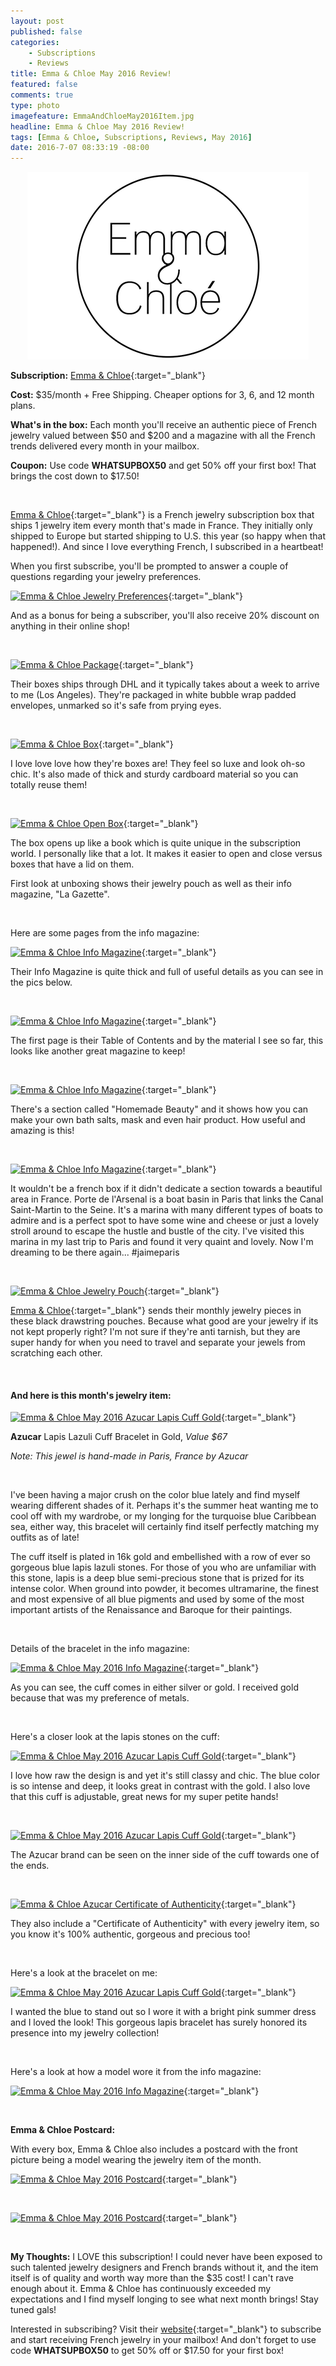 ```yaml
---
layout: post
published: false
categories: 
    - Subscriptions
    - Reviews
title: Emma & Chloe May 2016 Review!
featured: false
comments: true
type: photo
imagefeature: EmmaAndChloeMay2016Item.jpg
headline: Emma & Chloe May 2016 Review!
tags: [Emma & Chloe, Subscriptions, Reviews, May 2016]
date: 2016-7-07 08:33:19 -08:00
---
```


<center><a href="http://www.emma-chloe.com/us/" target="_blank">
<img src="/images/Emma-Chloe-Logo.png" border="0" style="border:none;max-width:100%;" alt="Emma & Chloe Logo" />
</a></center>

**Subscription:** [Emma & Chloe](http://www.emma-chloe.com/us/){:target="_blank"}

**Cost:** $35/month + Free Shipping. Cheaper options for 3, 6, and 12 month plans.

**What's in the box:** Each month you'll receive an authentic piece of French jewelry valued between $50 and $200 and a magazine with all the French trends delivered every month in your mailbox.

**Coupon:** Use code **WHATSUPBOX50** and get 50% off your first box! That brings the cost down to $17.50!

<br>

[Emma & Chloe](http://www.emma-chloe.com/us/){:target="_blank"} is a French jewelry subscription box that ships 1 jewelry item every month that's made in France. They initially only shipped to Europe but started shipping to U.S. this year (so happy when that happened!). And since I love everything French, I subscribed in a heartbeat!

When you first subscribe, you'll be prompted to answer a couple of questions regarding your jewelry preferences.

[![Emma & Chloe Jewelry Preferences](http://whatsupmailbox.com/images/Emma-Chloe-Jewelry-Preferences.png)](http://www.emma-chloe.com/us/){:target="_blank"}

And as a bonus for being a subscriber, you'll also receive 20% discount on anything in their online shop!

<br>

[![Emma & Chloe Package](http://whatsupmailbox.com/images/Emma-Chloe-May-2016-Package.jpg)](http://www.emma-chloe.com/us/){:target="_blank"}

Their boxes ships through DHL and it typically takes about a week to arrive to me (Los Angeles). They're packaged in white bubble wrap padded envelopes, unmarked so it's safe from prying eyes.

<br>

[![Emma & Chloe Box](http://whatsupmailbox.com/images/Emma-Chloe-May-2016-Box.jpg)](http://www.emma-chloe.com/us/){:target="_blank"}

I love love love how they're boxes are! They feel so luxe and look oh-so chic. It's also made of thick and sturdy cardboard material so you can totally reuse them!

<br>

[![Emma & Chloe Open Box](http://whatsupmailbox.com/images/Emma-Chloe-May-2016-Open-Box.jpg)](http://www.emma-chloe.com/us/){:target="_blank"}
 
The box opens up like a book which is quite unique in the subscription world. I personally like that a lot. It makes it easier to open and close versus boxes that have a lid on them.

First look at unboxing shows their jewelry pouch as well as their info magazine, "La Gazette".

<br>

Here are some pages from the info magazine:

[![Emma & Chloe Info Magazine](http://whatsupmailbox.com/images/Emma-Chloe-May-2016-Info-Magazine.jpg)](http://www.emma-chloe.com/us/){:target="_blank"}

Their Info Magazine is quite thick and full of useful details as you can see in the pics below.

<br>

[![Emma & Chloe Info Magazine](http://whatsupmailbox.com/images/Emma-Chloe-May-2016-Info-Magazine-02.jpg)](http://www.emma-chloe.com/us/){:target="_blank"}

The first page is their Table of Contents and by the material I see so far, this looks like another great magazine to keep!

<br>

[![Emma & Chloe Info Magazine](http://whatsupmailbox.com/images/Emma-Chloe-May-2016-Info-Magazine-05.jpg)](http://www.emma-chloe.com/us/){:target="_blank"}

There's a section called "Homemade Beauty" and it shows how you can make your own bath salts, mask and even hair product. How useful and amazing is this!

<br>

[![Emma & Chloe Info Magazine](http://whatsupmailbox.com/images/Emma-Chloe-May-2016-Info-Magazine-06.jpg)](http://www.emma-chloe.com/us/){:target="_blank"}

It wouldn't be a french box if it didn't dedicate a section towards a beautiful area in France. Porte de l'Arsenal is a boat basin in Paris that links the Canal Saint-Martin to the Seine. It's a marina with many different types of boats to admire and is a perfect spot to have some wine and cheese or just a lovely stroll around to escape the hustle and bustle of the city. I've visited this marina in my last trip to Paris and found it very quaint and lovely. Now I'm dreaming to be there again... #jaimeparis

<br>

[![Emma & Chloe Jewelry Pouch](http://whatsupmailbox.com/images/Emma-Chloe-May-2016-Jewelry-Pouch.jpg)](http://www.emma-chloe.com/us/){:target="_blank"}

[Emma & Chloe](http://www.emma-chloe.com/us/){:target="_blank"} sends their monthly jewelry pieces in these black drawstring pouches. Because what good are your jewelry if its not kept properly right? I'm not sure if they're anti tarnish, but they are super handy for when you need to travel and separate your jewels from scratching each other.

<br>

<H4>And here is this month's jewelry item:</H4>

[![Emma & Chloe May 2016 Azucar Lapis Cuff Gold](http://whatsupmailbox.com/images/Emma-Chloe-May-2016-Azucar-Lapis-Lazuli-Cuff-Gold-Bracelet.jpg)](http://www.emma-chloe.com/us/){:target="_blank"}

**Azucar** Lapis Lazuli Cuff Bracelet in Gold, *Value $67*

*Note: This jewel is hand-made in Paris, France by Azucar*

<br>

I've been having a major crush on the color blue lately and find myself wearing different shades of it. Perhaps it's the summer heat wanting me to cool off with my wardrobe, or my longing for the turquoise blue Caribbean sea, either way, this bracelet will certainly find itself perfectly matching my outfits as of late!

The cuff itself is plated in 16k gold and embellished with a row of ever so gorgeous blue lapis lazuli stones. For those of you who are unfamiliar with this stone, lapis is a deep blue semi-precious stone that is prized for its intense color. When ground into powder, it becomes ultramarine, the finest and most expensive of all blue pigments and used by some of the most important artists of the Renaissance and Baroque for their paintings.

<br>

Details of the bracelet in the info magazine:

[![Emma & Chloe May 2016 Info Magazine](http://whatsupmailbox.com/images/Emma-Chloe-May-2016-Info-Magazine-04.jpg)](http://www.emma-chloe.com/us/){:target="_blank"}

As you can see, the cuff comes in either silver or gold. I received gold because that was my preference of metals.

<br>

Here's a closer look at the lapis stones on the cuff:

[![Emma & Chloe May 2016 Azucar Lapis Cuff Gold](http://whatsupmailbox.com/images/Emma-Chloe-May-2016-Azucar-Lapis-Lazuli-Cuff-Gold-Bracelet-02.jpg)](http://www.emma-chloe.com/us/){:target="_blank"}

I love how raw the design is and yet it's still classy and chic. The blue color is so intense and deep, it looks great in contrast with the gold. I also love that this cuff is adjustable, great news for my super petite hands!

<br>

[![Emma & Chloe May 2016 Azucar Lapis Cuff Gold](http://whatsupmailbox.com/images/Emma-Chloe-May-2016-Azucar-Lapis-Lazuli-Cuff-Gold-Bracelet-03.jpg)](http://www.emma-chloe.com/us/){:target="_blank"}

The Azucar brand can be seen on the inner side of the cuff towards one of the ends.

<br>

[![Emma & Chloe Azucar Certificate of Authenticity](http://whatsupmailbox.com/images/Emma-Chloe-May-2016-Azucar-Certificate-Of-Authenticity.jpg)](http://www.emma-chloe.com/us/){:target="_blank"}

They also include a "Certificate of Authenticity" with every jewelry item, so you know it's 100% authentic, gorgeous and precious too!

<br>

Here's a look at the bracelet on me:

[![Emma & Chloe May 2016 Azucar Lapis Cuff Gold](http://whatsupmailbox.com/images/Emma-Chloe-May-2016-Azucar-Lapis-Lazuli-Cuff-Gold-Bracelet-04.jpg)](http://www.emma-chloe.com/us/){:target="_blank"}

I wanted the blue to stand out so I wore it with a bright pink summer dress and I loved the look! This gorgeous lapis bracelet has surely honored its presence into my jewelry collection!

<br>

Here's a look at how a model wore it from the info magazine:

[![Emma & Chloe May 2016 Info Magazine](http://whatsupmailbox.com/images/Emma-Chloe-May-2016-Info-Magazine-03.jpg)](http://www.emma-chloe.com/us/){:target="_blank"}

<br>

**Emma & Chloe Postcard:**

With every box, Emma & Chloe also includes a postcard with the front picture being a model wearing the jewelry item of the month.

[![Emma & Chloe May 2016 Postcard](http://whatsupmailbox.com/images/Emma-Chloe-May-2016-Postcard.jpg)](http://www.emma-chloe.com/us/){:target="_blank"}

<br>

[![Emma & Chloe May 2016 Postcard](http://whatsupmailbox.com/images/Emma-Chloe-May-2016-Postcard-02.jpg)](http://www.emma-chloe.com/us/){:target="_blank"}

<br>

<i class="icon-exclamation-sign"></i> **My Thoughts:** I LOVE this subscription! I could never have been exposed to such talented jewelry designers and French brands without it, and the item itself is of quality and worth way more than the $35 cost! I can't rave enough about it. Emma & Chloe has continuously exceeded my expectations and I find myself longing to see what next month brings! Stay tuned gals!

Interested in subscribing? Visit their [website](http://www.emma-chloe.com/us/){:target="_blank"} to subscribe and start receiving French jewelry in your mailbox! And don't forget to use code **WHATSUPBOX50** to get 50% off or $17.50 for your first box!
